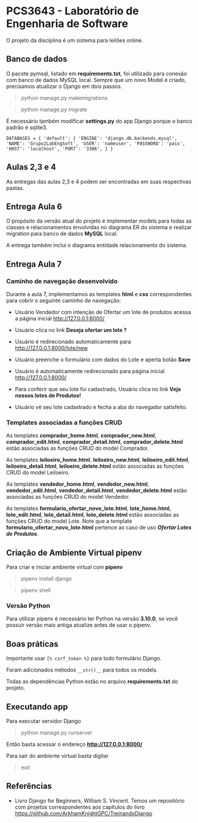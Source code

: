 # PCS3643 - Laboratório de Engenharia de Software

O projeto da disciplina é um sistema para leilões online.

## Banco de dados

O pacote pymsql, listado em **requirements.txt**, foi utilizado para conexão com banco de dados MySQL local. Sempre que um novo Model é criado, precisamos atualizar o Django em dois passos.

> python manage.py makemigrations

> python manage.py migrate

É necessário também modificar **settings.py** do app Django porque o banco padrão é sqlite3.

`DATABASES = {
    'default': {
        'ENGINE': 'django.db.backends.mysql',
        'NAME': 'Grupo2LabEngSoft',
        'USER': 'nameuser',
        'PASSWORD': 'pass',
        'HOST': 'localhost',
        'PORT': '3306',
    }
}`

## Aulas 2,3 e 4

As entregas das aulas 2,3 e 4 podem ser encontradas em suas respectivas pastas.

## Entrega Aula 6

O propósito da versão atual do projeto é implementar models para todas as classes e relacionamentos envolvidas no diagrama ER do sistema e realizar migration para banco de dados **MySQL** local.

A entrega também inclui o diagrama entidade relacionamento do sistema.

## Entrega Aula 7

### Caminho de navegação desenvolvido

Durante a aula 7, implementamos as templates **html** e **css** correspondentes para cobrir o seguinte caminho de navegação:

- Usuário Vendedor com intenção de Ofertar um lote de produtos acessa a página inicial http://127.0.0.1:8000/

- Usuário clica no link **Deseja ofertar um lote ?**

- Usuário é redirecionado automaticamente para http://127.0.0.1:8000/lote/new

- Usuário preenche o formulário com dados do Lote e aperta botão **Save**

- Usuário é automaticamente redirecionado para página inicial http://127.0.0.1:8000/

- Para conferir que seu lote foi cadastrado, Usuário clica no link **Veja nossos lotes de Produtos!**

- Usuário vê seu lote cadastrado e fecha a aba do navegador satisfeito.

### Templates associadas a funções CRUD

As templates **comprador_home.html**, **comprador_new.html**, **comprador_edit.html**, **comprador_detail.html**, **comprador_delete.html** estão associadas as funções CRUD do model Comprador.

As templates **leiloeiro_home.html**, **leiloeiro_new.html**, **leiloeiro_edit.html**, **leiloeiro_detail.html**, **leiloeiro_delete.html** estão associadas as funções CRUD do model Leiloeiro.

As templates **vendedor_home.html**, **vendedor_new.html**, **vendedor_edit.html**, **vendedor_detail.html**, **vendedor_delete.html** estão associadas as funções CRUD do model Vendedor.

As templates **formulario_ofertar_novo_lote.html**, **lote_home.html**, **lote_edit.html**, **lote_detail.html**, **lote_delete.html** estão associadas as funções CRUD do model Lote. Note que a template **formulario_ofertar_novo_lote.html** pertence ao caso de uso ***Ofertar Lotes de Produtos***.

## Criação de Ambiente Virtual pipenv

Para criar e iniciar ambiente virtual com **pipenv**

> pipenv install django

> pipenv shell

### Versão Python

Para utilizar pipenv é necessário ter Python na versão **3.10.0**, se você possuir versão mais antiga atualize antes de usar o pipenv.

## Boas práticas

Importante usar `{% csrf_token %}` para todo formulário Django.

Foram adicionados métodos `__str()__` para todos os models.

Todas as dependências Python estão no arquivo **requirements.txt** do projeto.

## Executando app

Para executar servidor Django

> python manage.py runserver

Então basta acessar o endereço **http://127.0.0.1:8000/**

Para sair do ambiente virtual basta digitar 

> exit

## Referências

- Livro Django for Beginners, William S. Vincent. Temos um repositório com projetos correspondentes aos capítulos do livro https://github.com/ArkhamKnightGPC/TreinandoDjango
